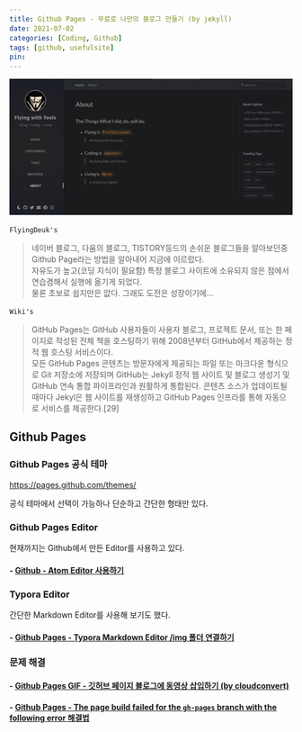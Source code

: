 ```yaml
---
title: Github Pages - 무료로 나만의 블로그 만들기 (by jekyll)
date: 2021-07-02
categories: [Coding, Github]
tags: [github, usefulsite]
pin:
---
```


![pages](/img/coding/github/pages.jpg)

`FlyingDeuk's`
> 네이버 블로그, 다움의 블로그, TISTORY등드의 손쉬운 블로그들을 알아보던중 Github Page라는 방법을 알아내어 지금에 이르렀다. <br>
자유도가 높고(코딩 지식이 필요함) 특정 블로그 사이트에 소유되지 않은 점에서 연습겸해서 실행에 옮기게 되었다. <br>
물론 초보로 쉽지만은 앖다. 그래도 도전은 성장이기에...<br>

`Wiki's`
> GitHub Pages는 GitHub 사용자들이 사용자 블로그, 프로젝트 문서, 또는 한 페이지로 작성된 전체 책을 호스팅하기 위해 2008년부터 GitHub에서 제공하는 정적 웹 호스팅 서비스이다. <br>
모든 GitHub Pages 콘텐츠는 방문자에게 제공되는 파일 또는 마크다운 형식으로 Git 저장소에 저장되며 GitHub는 Jekyll 정적 웹 사이트 및 블로그 생성기 및 GitHub 연속 통합 파이프라인과 원활하게 통합된다. 콘텐츠 소스가 업데이트될 때마다 Jekyl은 웹 사이트를 재생성하고 GitHub Pages 인프라를 통해 자동으로 서비스를 제공한다.[29]

## Github Pages

### Github Pages 공식 테마
<https://pages.github.com/themes/>

공식 테마에서 선택이 가능하나 단순하고 간단한 형태만 있다.

### Github Pages Editor
현재까지는 Github에서 만든 Editor를 사용하고 있다.

#### - [Github - Atom Editor 사용하기](/posts/Github-Atom/)

### Typora Editor
간단한 Markdown Editor를 사용해 보기도 했다.

#### - [Github Pages - Typora Markdown Editor /img 폴더 연결하기](/posts/Github-typora/)

### 문제 해결

#### - [Github Pages GIF - 깃허브 페이지 블로그에 동영상 삽입하기 (by cloudconvert)](/posts/Github-gif/)

#### - [Github Pages - The page build failed for the `gh-pages` branch with the following error 해결법](/posts/Github-error/)
